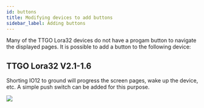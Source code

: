 ```yaml
---
id: buttons
title: Modifying devices to add buttons
sidebar_label: Adding buttons
---
```


Many of the TTGO Lora32 devices do not have a progam button to navigate the displayed pages. It is possible to add a button to the following device:

## TTGO Lora32 V2.1-1.6

Shorting IO12 to ground will progress the screen pages, wake up the device, etc. A simple push switch can be added for this purpose.

<a href="/img/hardware/lora32-v2-1.6-button.jpg"><img src="/img/hardware/lora32-v2-1.6-button.jpg" style={{zoom:30%}} /></a>

